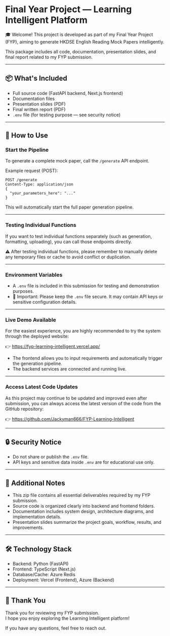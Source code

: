 # Final Year Project — Learning Intelligent Platform

🎓 Welcome! This project is developed as part of my Final Year Project (FYP), aiming to generate HKDSE English Reading Mock Papers intelligently.

This package includes all code, documentation, presentation slides, and final report related to my FYP submission.

---

## 📦 What's Included

- Full source code (FastAPI backend, Next.js frontend)
- Documentation files
- Presentation slides (PDF)
- Final written report (PDF)
- `.env` file (for testing purpose — see security notice)

---

## 🚀 How to Use

### Start the Pipeline

To generate a complete mock paper, call the `/generate` API endpoint.

Example request (POST):

```
POST /generate
Content-Type: application/json
{
  "your_parameters_here": "..."
}
```

This will automatically start the full paper generation pipeline.

---

### Testing Individual Functions

If you want to test individual functions separately (such as generation, formatting, uploading), you can call those endpoints directly.

⚠️ After testing individual functions, please remember to manually delete any temporary files or cache to avoid conflict or duplication.

---

### Environment Variables

- A `.env` file is included in this submission for testing and demonstration purposes.
- 📢 Important: Please keep the `.env` file secure. It may contain API keys or sensitive configuration details.

---

### Live Demo Available

For the easiest experience, you are highly recommended to try the system through the deployed website:

👉 https://fyp-learning-intelligent.vercel.app/

- The frontend allows you to input requirements and automatically trigger the generation pipeline.
- The backend services are connected and running live.

---

### Access Latest Code Updates

As this project may continue to be updated and improved even after submission, you can always access the latest version of the code from the GitHub repository:

👉 https://github.com/Jackyman666/FYP-Learning-Intelligent

---

## 🔒 Security Notice

- Do not share or publish the `.env` file.
- API keys and sensitive data inside `.env` are for educational use only.

---

## 📄 Additional Notes

- This zip file contains all essential deliverables required by my FYP submission.
- Source code is organized clearly into backend and frontend folders.
- Documentation includes system design, architecture diagrams, and implementation details.
- Presentation slides summarize the project goals, workflow, results, and improvements.

---

## 🛠️ Technology Stack

- Backend: Python (FastAPI)
- Frontend: TypeScript (Next.js)
- Database/Cache: Azure Redis
- Deployment: Vercel (Frontend), Azure (Backend)

---

## 🙏 Thank You

Thank you for reviewing my FYP submission.  
I hope you enjoy exploring the Learning Intelligent platform!

If you have any questions, feel free to reach out.
